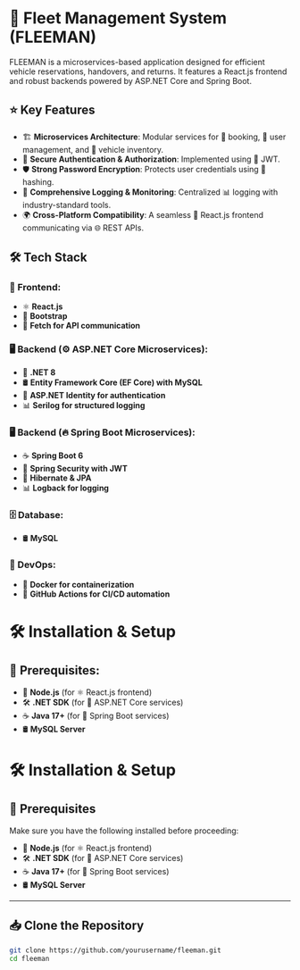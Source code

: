 # 🚗 Fleet Management System (FLEEMAN)

FLEEMAN is a microservices-based application designed for efficient vehicle reservations, handovers, and returns. It features a React.js frontend and robust backends powered by ASP.NET Core and Spring Boot.

## ⭐ Key Features
- 🏗 **Microservices Architecture**: Modular services for 📅 booking, 👥 user management, and 🚗 vehicle inventory.
- 🔐 **Secure Authentication & Authorization**: Implemented using 🔑 JWT.
- 🛡 **Strong Password Encryption**: Protects user credentials using 🔷 hashing.
- 📜 **Comprehensive Logging & Monitoring**: Centralized 📊 logging with industry-standard tools.
- 🌍 **Cross-Platform Compatibility**: A seamless 🎨 React.js frontend communicating via 🌐 REST APIs.

## 🛠 Tech Stack

### 🎨 Frontend:
- ⚛ **React.js**
- 🎨 **Bootstrap**
- 🔄 **Fetch for API communication**

### 🖥 Backend (⚙ ASP.NET Core Microservices):
- 💠 **.NET 8**
- 🛢 **Entity Framework Core (EF Core) with MySQL**
- 🔑 **ASP.NET Identity for authentication**
- 📊 **Serilog for structured logging**

### 🖥 Backend (🔥 Spring Boot Microservices):
- ☕ **Spring Boot 6**
- 🔐 **Spring Security with JWT**
- 📜 **Hibernate & JPA**
- 📊 **Logback for logging**

### 🗄 Database:
- 🛢 **MySQL**

### 🚀 DevOps:
- 🐳 **Docker for containerization**
- 🔄 **GitHub Actions for CI/CD automation**

# 🛠 Installation & Setup  

## 📌 Prerequisites:  
- 🔵 **Node.js** (for ⚛ React.js frontend)  
- 🛠 **.NET SDK** (for 🔷 ASP.NET Core services)  
- ☕ **Java 17+** (for 🌿 Spring Boot services)  
- 🛢 **MySQL Server**  

# 🛠 Installation & Setup  

## 📌 Prerequisites  
Make sure you have the following installed before proceeding:  
- 🔵 **Node.js** (for ⚛ React.js frontend)  
- 🛠 **.NET SDK** (for 🔷 ASP.NET Core services)  
- ☕ **Java 17+** (for 🌿 Spring Boot services)  
- 🛢 **MySQL Server**  

---

## 📥 Clone the Repository  
```sh
git clone https://github.com/yourusername/fleeman.git
cd fleeman
